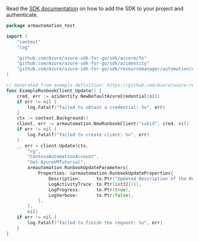 Read the [SDK documentation](https://github.com/Azure/azure-sdk-for-go/blob/sdk%2Fresourcemanager%2Fautomation%2Farmautomation%2Fv0.6.0/sdk/resourcemanager/automation/armautomation/README.md) on how to add the SDK to your project and authenticate.

```go
package armautomation_test

import (
	"context"
	"log"

	"github.com/Azure/azure-sdk-for-go/sdk/azcore/to"
	"github.com/Azure/azure-sdk-for-go/sdk/azidentity"
	"github.com/Azure/azure-sdk-for-go/sdk/resourcemanager/automation/armautomation"
)

// Generated from example definition: https://github.com/Azure/azure-rest-api-specs/tree/main/specification/automation/resource-manager/Microsoft.Automation/stable/2018-06-30/examples/updateRunbook.json
func ExampleRunbookClient_Update() {
	cred, err := azidentity.NewDefaultAzureCredential(nil)
	if err != nil {
		log.Fatalf("failed to obtain a credential: %v", err)
	}
	ctx := context.Background()
	client, err := armautomation.NewRunbookClient("subid", cred, nil)
	if err != nil {
		log.Fatalf("failed to create client: %v", err)
	}
	_, err = client.Update(ctx,
		"rg",
		"ContoseAutomationAccount",
		"Get-AzureVMTutorial",
		armautomation.RunbookUpdateParameters{
			Properties: &armautomation.RunbookUpdateProperties{
				Description:      to.Ptr("Updated Description of the Runbook"),
				LogActivityTrace: to.Ptr[int32](1),
				LogProgress:      to.Ptr(true),
				LogVerbose:       to.Ptr(false),
			},
		},
		nil)
	if err != nil {
		log.Fatalf("failed to finish the request: %v", err)
	}
}
```
